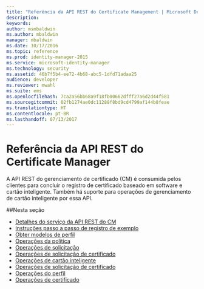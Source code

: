 ```yaml
---
title: "Referência da API REST do Certificate Management | Microsoft Docs"
description: 
keywords: 
author: msmbaldwin
ms.author: mbaldwin
manager: mbaldwin
ms.date: 10/17/2016
ms.topic: reference
ms.prod: identity-manager-2015
ms.service: microsoft-identity-manager
ms.technology: security
ms.assetid: 46b7f5b4-ee72-4b68-abc5-1dfd71adaa25
audience: developer
ms.reviewer: mwahl
ms.suite: ems
ms.openlocfilehash: 7ca2a56bb68a9f18fb00662dfff27a6d2d44f581
ms.sourcegitcommit: 02fb1274ae0dc11288f8bd9cd4799af144b8feae
ms.translationtype: HT
ms.contentlocale: pt-BR
ms.lasthandoff: 07/13/2017
---
```

# <a name="certificate-management-rest-api-reference"></a>Referência da API REST do Certificate Manager
A API REST do gerenciamento de certificado (CM) é consumida pelos clientes para concluir o registro de certificado baseado em software e cartão inteligente. Também há suporte para operações de gerenciamento de cartão inteligente por essa API.

##<a name="in-this-section"></a>Nesta seção

- [Detalhes do serviço da API REST do CM](certificate-management-rest-api-service-details.md)
- [Instruções passo a passo de registro de exemplo](sample-enrollment-walkthrough.md)
- [Obter modelos de perfil](get-profile-templates.md)
- [Operações da política](policy-operations.md)
- [Operações de solicitação](request-operations.md)
- [Operações de solicitação de certificado](certificate-request-operations.md)
- [Operações de cartão inteligente](smartcard-operations.md)
- [Operações de solicitação de certificado](certificate-request-operations.md)
- [Operações do perfil](profile-operations.md)
- [Operações de certificado](certificate-operations.md)
